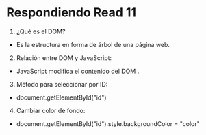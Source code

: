 # Respondiendo Read 11
1. ¿Qué es el DOM?
- Es la estructura en forma de árbol de una página web.

2. Relación entre DOM y JavaScript:
- JavaScript modifica el contenido del DOM .

3. Método para seleccionar por ID:
- document.getElementById("id")

4. Cambiar color de fondo:
- document.getElementById("id").style.backgroundColor = "color"
